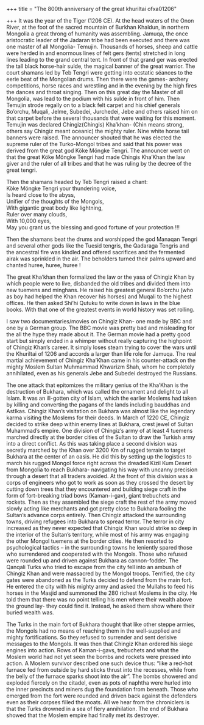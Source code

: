 +++
title = "The 800th anniversary of the great khuriltai ofxa01206"

+++
It was the year of the Tiger (1206 CE). At the head waters of the Onon
River, at the foot of the sacred mountain of Burkhan Khaldun, in
northern Mongolia a great throng of humanity was assembling. Jamuqa, the
once aristocratic leader of the Jadaran tribe had been executed and
there was one master of all Mongolia- Temujin. Thousands of horses,
sheep and cattle were herded in and enormous lines of felt gers (tents)
stretched in long lines leading to the grand central tent. In front of
that grand ger was erected the tall black horse-hair sulde, the magical
banner of the great warrior. The court shamans led by Teb Tengri were
getting into ecstatic séances to the eerie beat of the Mongolian drums.
Then there were the games- archery competitions, horse races and
wrestling and in the evening by the high fires the dances and throat
singing. Then on this great day the Master of all Mongolia, was lead to
the podium with his sulde in front of him. Then Temujin strode regally
on to a black felt carpet and his chief generals Bo’orchu, Muqali,
Jelme, Subedei, Jurchedei, Jebe and others raised him on that carpet
before the several thousands that were waiting for this moment. Temujin
was declared Chingiz(Chingis) Kha’khan- (Chin means strong, others say
Chingiz meant oceanic) the mighty ruler. Nine white horse tail banners
were raised. The announcer shouted that he was elected the supreme ruler
of the Turko-Mongol tribes and said that his power was derived from the
great god Köke Möngke Tengri. The announcer went on that the great Köke
Möngke Tengri had made Chingis Kha’Khan the law giver and the ruler of
all tribes and that he was ruling by the decree of the great tengri.

Then the shamans headed by Teb Tengri raised a chant:  
Köke Möngke Tengri your thundering voice,  
Is heard close to the abyss,  
Unifier of the thoughts of the Mongols,  
With gigantic great body like lightning,  
Ruler over many clouds,  
With 10,000 eyes,  
May you grant us the blessing and good fortune of your protection \!\!\!

Then the shamans beat the drums and worshipped the god Manaqan Tengri
and several other gods like the Tuesid tengris, the Qadaraga Tengris and
the ancestral fire was kindled and offered sacrifices and the fermented
airak was sprinkled in the air. The beholders turned their palms upward
and chanted huree, huree, huree \!

The great Kha’khan then formalized the law or the yasa of Chingiz Khan
by which people were to live, disbanded the old tribes and divided them
into new tuemens and minghans. He raised his greatest general Bo’orchu
(who as boy had helped the Khan recover his horses) and Muqali to the
highest offices. He then asked Shi’hi Qutuku to write down in laws in
the blue books. With that one of the greatest events in world history
was set rolling.

I saw two documentaries/movies on Chingiz Khan- one made by BBC and one
by a German group. The BBC movie was pretty bad and misleading for the
all the hype they made about it. The German movie had a pretty good
start but simply ended in a whimper without really capturing the
highpoint of Chingiz Khan’s career. It simply loses steam trying to
cover the wars until the Khuriltai of 1206 and accords a larger than
life role for Jamuqa. The real martial achievement of Chingiz Kha’Khan
came in his counter-attack on the mighty Moslem Sultan Muhmammad
Khwarizm Shah, whom he completely annihilated, even as his generals Jebe
and Subedei destroyed the Russians.

The one attack that epitomizes the military genius of the Kha’Khan is
the destruction of Bukhara, which was called the ornament and delight to
all Islam. It was an ill-gotten city of Islam, which the earlier Moslems
had taken by killing and converting the pagans of the lands including
bauddhas and AstIkas. Chingiz Khan’s visitation on Bukhara was almost
like the legendary karma visiting the Moslems for their deeds. In March
of 1220 CE, Chingiz decided to strike deep within enemy lines at
Bukhara, crest jewel of Sultan Muhammad’s empire. One division of
Chingiz’s army of at least 4 tuemens marched directly at the border
cities of the Sultan to draw the Turkish army into a direct conflict. As
this was taking place a second division was secretly marched by the Khan
over 3200 Km of rugged terrain to target Bukhara at the center of an
oasis. He did this by setting up the logistics to march his rugged
Mongol force right across the dreaded Kizil Kum Desert from Mongolia to
reach Bukhara- navigating his way with uncanny precision through a
desert that all traders avoided. At the front of this division was a
corps of engineers who got to work as soon as they crossed the desert by
cutting down trees that they encountered and building siege craft in the
form of fort-breaking triad bows (Kaman-i-gav), giant trebuchets and
rockets. Then as they assembled the siege craft the rest of the army
moved slowly acting like merchants and got pretty close to Bukhara
fooling the Sultan’s advance corps entirely. Then Chingiz attacked the
surrounding towns, driving refugees into Bukhara to spread terror. The
terror in city increased as they never expected that Chingiz Khan would
strike so deep in the interior of the Sultan’s territory, while most of
his army was engaging the other Mongol tuemens at the border cities. He
then resorted to psychological tactics – in the surrounding towns he
leniently spared those who surrendered and cooperated with the Mongols.
Those who refused were rounded up and driven against Bukhara as
cannon-fodder. The Qanqali Turks who tried to escape from the city fell
into an ambush of Chingiz Khan and were massacred by the Mongol troops.
Terrified, the city gates were abandoned as the Turks decided to defend
from the main fort. He entered the city with his mighty army and asked
the Mullahs to feed his horses in the Masjid and summoned the 280
richest Moslems in the city. He told them that there was no point
telling his men where their wealth above the ground lay- they could find
it. Instead, he asked them show where their buried wealth was.

The Turks in the main fort of Bukhara thought that like other steppe
armies, the Mongols had no means of reaching them in the well-supplied
and mighty fortifications. So they refused to surrender and sent
derisive messages to the Mongols. It was then that Chingiz Khan ordered
his siege engines into action. Rows of Kaman-i-gavs, trebuchets and what
the Moslem world had not yet seen the bombs and rockets were pressed
into action. A Moslem survivor described one such device thus: “like a
red-hot furnace fed from outside by hard sticks thrust into the
recesses, while from the belly of the furnace sparks shoot into the
air”. The bombs showered and exploded fiercely on the citadel, even as
pots of naphtha were hurled into the inner precincts and miners dug the
foundation from beneath. Those who emerged from the fort were rounded
and driven back against the defenders even as their corpses filled the
moats. All we hear from the chroniclers is that the Turks drowned in a
sea of fiery annihilation. The end of Bukhara showed that the Moslem
empire had finally met its destroyer.

